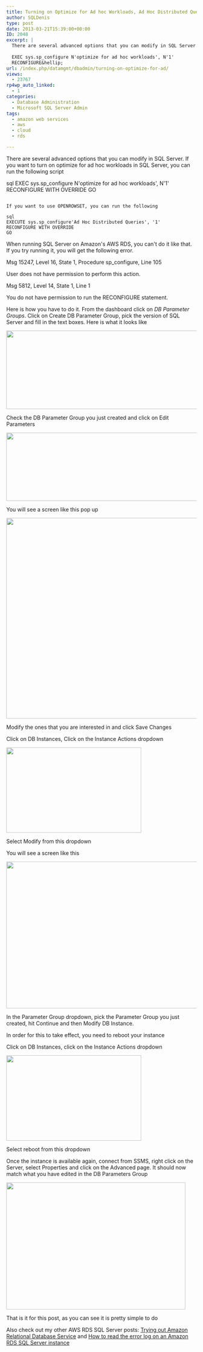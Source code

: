 ```yaml
---
title: Turning on Optimize for Ad hoc Workloads, Ad Hoc Distributed Queries and more on a AWS RDS SQL Server Instance
author: SQLDenis
type: post
date: 2013-03-21T15:39:00+00:00
ID: 2048
excerpt: |
  There are several advanced options that you can modify in SQL Server.If you want to turn on optimize for ad hoc workloads in SQL Server, one way is to run the following scripts
  
  EXEC sys.sp_configure N'optimize for ad hoc workloads', N'1'
  RECONFIGURE&hellip;
url: /index.php/datamgmt/dbadmin/turning-on-optimize-for-ad/
views:
  - 23767
rp4wp_auto_linked:
  - 1
categories:
  - Database Administration
  - Microsoft SQL Server Admin
tags:
  - amazon web services
  - aws
  - cloud
  - rds

---
```

There are several advanced options that you can modify in SQL Server. If you want to turn on optimize for ad hoc workloads in SQL Server, you can run the following script

sql
EXEC sys.sp_configure N'optimize for ad hoc workloads', N'1'
RECONFIGURE WITH OVERRIDE
GO
```

If you want to use OPENROWSET, you can run the following

sql
EXECUTE sys.sp_configure'Ad Hoc Distributed Queries', '1'
RECONFIGURE WITH OVERRIDE
GO
```

When running SQL Server on Amazon's AWS RDS, you can't do it like that. If you try running it, you will get the following error.

Msg 15247, Level 16, State 1, Procedure sp_configure, Line 105
  
User does not have permission to perform this action.
  
Msg 5812, Level 14, State 1, Line 1
  
You do not have permission to run the RECONFIGURE statement.

Here is how you have to do it. From the dashboard click on _DB Parameter Groups_. Click on Create DB Parameter Group, pick the version of SQL Server and fill in the text boxes. Here is what it looks like

<div class="image_block">
  <a href="/wp-content/uploads/blogs/DataMgmt/Denis/AWS/DBParameterGroup1.PNG?mtime=1363879041"><img alt="" src="/wp-content/uploads/blogs/DataMgmt/Denis/AWS/DBParameterGroup1.PNG?mtime=1363879041" width="824" height="207" /></a>
</div>

Check the DB Parameter Group you just created and click on Edit Parameters

<div class="image_block">
  <a href="/wp-content/uploads/blogs/DataMgmt/Denis/AWS/DBParameterGroup2.PNG?mtime=1363879237"><img alt="" src="/wp-content/uploads/blogs/DataMgmt/Denis/AWS/DBParameterGroup2.PNG?mtime=1363879237" width="740" height="180" /></a>
</div>

You will see a screen like this pop up

<div class="image_block">
  <a href="/wp-content/uploads/blogs/DataMgmt/Denis/AWS/DBParameterGroup3.PNG?mtime=1363879348"><img alt="" src="/wp-content/uploads/blogs/DataMgmt/Denis/AWS/DBParameterGroup3.PNG?mtime=1363879348" width="617" height="529" /></a>
</div>

Modify the ones that you are interested in and click Save Changes

Click on DB Instances, Click on the Instance Actions dropdown 

<div class="image_block">
  <a href="/wp-content/uploads/blogs/DataMgmt/Denis/AWS/DBParameterGroup4.PNG?mtime=1363879526"><img alt="" src="/wp-content/uploads/blogs/DataMgmt/Denis/AWS/DBParameterGroup4.PNG?mtime=1363879526" width="357" height="225" /></a>
</div>

Select Modify from this dropdown

You will see a screen like this

<div class="image_block">
  <a href="/wp-content/uploads/blogs/DataMgmt/Denis/AWS/DBParameterGroup5.PNG?mtime=1363879698"><img alt="" src="/wp-content/uploads/blogs/DataMgmt/Denis/AWS/DBParameterGroup5.PNG?mtime=1363879698" width="654" height="387" /></a>
</div>

In the Parameter Group dropdown, pick the Parameter Group you just created, hit Continue and then Modify DB Instance.
  
In order for this to take effect, you need to reboot your instance
  
Click on DB Instances, click on the Instance Actions dropdown 

<div class="image_block">
  <a href="/wp-content/uploads/blogs/DataMgmt/Denis/AWS/DBParameterGroup4.PNG?mtime=1363879526"><img alt="" src="/wp-content/uploads/blogs/DataMgmt/Denis/AWS/DBParameterGroup4.PNG?mtime=1363879526" width="357" height="225" /></a>
</div>

Select reboot from this dropdown

Once the instance is available again, connect from SSMS, right click on the Server, select Properties and click on the Advanced page. It should now match what you have edited in the DB Parameters Group

<div class="image_block">
  <a href="/wp-content/uploads/blogs/DataMgmt/Denis/AWS/DBParameterGroup6.PNG?mtime=1363880116"><img alt="" src="/wp-content/uploads/blogs/DataMgmt/Denis/AWS/DBParameterGroup6.PNG?mtime=1363880116" width="474" height="335" /></a>
</div>

That is it for this post, as you can see it is pretty simple to do
  
Also check out my other AWS RDS SQL Server posts: [Trying out Amazon Relational Database Service][1] and [How to read the error log on an Amazon RDS SQL Server instance][2]

 [1]: /index.php/DataMgmt/DBProgramming/trying-out-amazon-relational-database
 [2]: /index.php/DataMgmt/DBAdmin/MSSQLServerAdmin/how-to-read-the-error